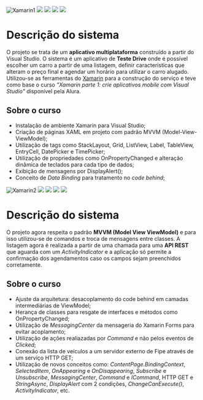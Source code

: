 ![Xamarin1](https://github.com/RedONe06/XamarinApps/assets/98191980/fe3273b6-a147-472b-b327-2267204222b6)
<img src="https://img.shields.io/static/v1?label=by&message=Alura&color=blue&style=for-the-badge"> <img src="https://img.shields.io/static/v1?label=Tech&message=.NET 2.0&color=darkblue&style=for-the-badge&logo=.NET"> <img src="https://img.shields.io/static/v1?label=Tech&message=C%23&color=darkblue&style=for-the-badge&logo=csharp"> <img src="https://img.shields.io/static/v1?label=Tech&message=Xamarin&color=darkblue&style=for-the-badge&logo=xamarin">

# Descrição do sistema

O projeto se trata de um **aplicativo multiplataforma** construído a partir do Visual Studio. O sistema é um aplicativo de **Teste Drive** onde é possível escolher um carro a partir de uma listagem, definir características que alteram o preço final e agendar um horário para utilizar o carro alugado. Utilizou-se as ferramentas do [Xamarin](https://learn.microsoft.com/pt-br/xamarin/get-started/what-is-xamarin) para a construção do serviço e teve como base o curso _"Xamarin parte 1: crie aplicativos mobile com Visual Studio"_ disponível pela Alura.

## Sobre o curso

- Instalação de ambiente Xamarin para Visual Studio;
- Criação de páginas XAML em projeto com padrão MVVM (Model-View-ViewModel);
- Utilização de tags como StackLayout, Grid, ListView, Label, TableView, EntryCell, DatePicker e  TimePicker;
- Utilização de propriedades como OnPropertyChanged e alteração dinâmica de teclados para cada tipo de dados;
- Exibição de mensagens por DisplayAlert();
- Conceito de _Data Binding_ para tratamento no _code behind_;

![Xamarin2](https://github.com/RedONe06/XamarinApps/assets/98191980/ec706674-115e-4bc1-855f-5e30f5c511d2)
<img src="https://img.shields.io/static/v1?label=by&message=Alura&color=blue&style=for-the-badge"> <img src="https://img.shields.io/static/v1?label=Tech&message=.NET 2.0&color=pink&style=for-the-badge&logo=.NET"> <img src="https://img.shields.io/static/v1?label=Tech&message=C%23&color=pink&style=for-the-badge&logo=csharp"> <img src="https://img.shields.io/static/v1?label=Tech&message=Xamarin&color=pink&style=for-the-badge&logo=xamarin">

# Descrição do sistema

O projeto agora respeita o padrão **MVVM (Model View ViewModel)** e para isso utilizou-se de comandos e troca de mensagens entre classes. A listagem agora é realizada a partir de uma chamada para uma **API REST** que aguarda com um _ActivityIndicator_ e a aplicação só permite a confirmação dos agendamentos caso os campos sejam preenchidos corretamente.

## Sobre o curso

- Ajuste da arquitetura: desacoplamento do code behind em camadas intermediárias de ViewModel;
- Herança de classes para resgate de interfaces e métodos como OnPropertyChanged;
- Utilização de _MessagingCenter_ da mensageria do Xamarin Forms para evitar acoplamento;
- Utilização de ações realiazadas por _Command_ e não pelos eventos de _Clicked_;
- Conexão da lista de veículos a um servidor externo de Fipe através de um serviço HTTP GET;
- Utilização de novos conceitos como: _ContentPage.BindingContext_, _SelectedItem_, _OnAppearing_ e _OnDisappearing_, _Subscribe_ e _Unsubscribe_, _MessagingCenter_, _Command_ e _ICommand_, HTTP GET  e _StringAsync_, _DisplayAlert_ com 2 condições, _ChangeCanExecute()_, _ActivityIndicator_, etc.
